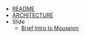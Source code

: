 * [README](/)
* [ARCHITECTURE](/architecture.md)
* Slide
    * [Brief Intro to Mouseion](/mouseion/presentation/index.html ':ignore')
